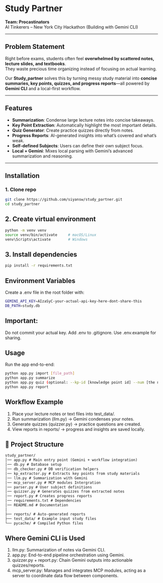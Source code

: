 
# Study Partner  
**Team: Procastinators**  
AI Tinkerers – New York City Hackathon (Building with Gemini CLI)  

---

## Problem Statement  
Right before exams, students often feel **overwhelmed by scattered notes, lecture slides, and textbooks**.  
They waste precious time organizing instead of focusing on actual learning.  

Our **Study_partner** solves this by turning messy study material into **concise summaries, key points, quizzes, and progress reports**—all powered by **Gemini CLI** and a local-first workflow.  

---

## Features
- **Summarization**: Condense large lecture notes into concise takeaways.  
- **Key Point Extraction**: Automatically highlight the most important details.  
- **Quiz Generator**: Create practice quizzes directly from notes.  
- **Progress Reports**: AI-generated insights into what’s covered and what’s weak.  
- **Self-defined Subjects**: Users can define their own subject focus.  
- **Local + Gemini**: Mixes local parsing with Gemini’s advanced summarization and reasoning.  

---

## Installation

### 1. Clone repo
```bash
git clone https://github.com/siyansw/study_partner.git
cd study_partner
```

## 2. Create virtual environment
```bash
python -m venv venv
source venv/bin/activate     # macOS/Linux
venv\Scripts\activate        # Windows
```

## 3. Install dependencies
```bash
pip install -r requirements.txt
```

## Environment Variables
Create a .env file in the root folder with:
```bash
GEMINI_API_KEY=AIzaSyC-your-actual-api-key-here-dont-share-this 
DB_PATH=study.db
```

## Important:
Do not commit your actual key.
Add .env to .gitignore.
Use .env.example for sharing.

## Usage
Run the app end-to-end:
```bash
python app.py import [file_path]
python app.py summarize
python app.py quiz (optional: --kp-id [knowledge point id] --num [the number of questions you want Gemini to generate] )
python app.py report
```

## Workflow Example
1. Place your lecture notes or text files into test_data/.
2. Run summarization (llm.py) → Gemini condenses your notes.
3. Generate quizzes (quizzer.py) → practice questions are created.
4. View reports in reports/ → progress and insights are saved locally.

## 📂 Project Structure
```markdown
study_partner/
│── app.py # Main entry point (Gemini + workflow integration)
│── db.py # Database setup
│── db_checker.py # DB verification helpers
│── kp_extractor.py # Extracts key points from study materials
│── llm.py # Summarization with Gemini
│── mcp_server.py # MCP modules Intergration
│── parser.py # User subject definitions
│── quizzer.py # Generates quizzes from extracted notes
│── report.py # Creates progress reports
│── requirements.txt # Dependencies
│── README.md # Documentation
│
├── reports/ # Auto-generated reports
├── test_data/ # Example input study files
└── pycache/ # Compiled Python files
```


## Where Gemini CLI is Used
1. llm.py: Summarization of notes via Gemini CLI.
2. app.py: End-to-end pipeline orchestration using Gemini.
3. quizzer.py + report.py: Chain Gemini outputs into actionable quizzes/reports.
4. mcp_server.py: Manages and integrates MCP modules, acting as a server to coordinate data flow between components.
